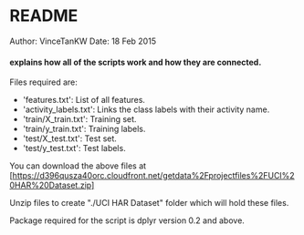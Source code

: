 README
========

Author: VinceTanKW
Date: 18 Feb 2015

#### explains how all of the scripts work and how they are connected.  

Files required are:

* 'features.txt': List of all features.
* 'activity_labels.txt': Links the class labels with their activity name.
* 'train/X_train.txt': Training set.
* 'train/y_train.txt': Training labels.
* 'test/X_test.txt': Test set.
* 'test/y_test.txt': Test labels.

You can download the above files at 
[https://d396qusza40orc.cloudfront.net/getdata%2Fprojectfiles%2FUCI%20HAR%20Dataset.zip]

Unzip files to create "./UCI HAR Dataset" folder which will hold these files.

Package required for the script is dplyr version 0.2 and above. 